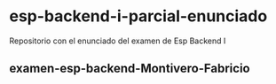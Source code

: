 # esp-backend-i-parcial-enunciado
Repositorio con el enunciado del examen de Esp Backend I

## examen-esp-backend-Montivero-Fabricio
